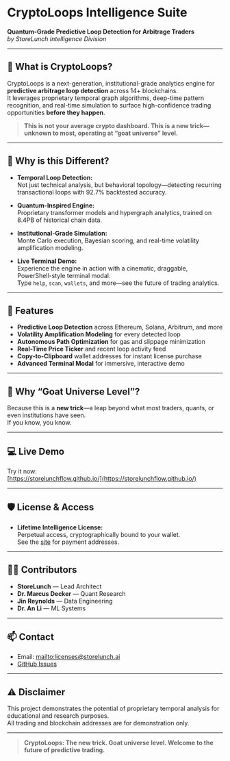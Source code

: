 # CryptoLoops Intelligence Suite

**Quantum-Grade Predictive Loop Detection for Arbitrage Traders**  
*by StoreLunch Intelligence Division*

---

## 🚀 What is CryptoLoops?

CryptoLoops is a next-generation, institutional-grade analytics engine for **predictive arbitrage loop detection** across 14+ blockchains.  
It leverages proprietary temporal graph algorithms, deep-time pattern recognition, and real-time simulation to surface high-confidence trading opportunities **before they happen**.

> **This is not your average crypto dashboard. This is a new trick—unknown to most, operating at “goat universe” level.**

---

## 🧠 Why is this Different?

- **Temporal Loop Detection:**  
  Not just technical analysis, but behavioral topology—detecting recurring transactional loops with 92.7% backtested accuracy.

- **Quantum-Inspired Engine:**  
  Proprietary transformer models and hypergraph analytics, trained on 8.4PB of historical chain data.

- **Institutional-Grade Simulation:**  
  Monte Carlo execution, Bayesian scoring, and real-time volatility amplification modeling.

- **Live Terminal Demo:**  
  Experience the engine in action with a cinematic, draggable, PowerShell-style terminal modal.  
  Type `help`, `scan`, `wallets`, and more—see the future of trading analytics.

---

## 🦾 Features

- **Predictive Loop Detection** across Ethereum, Solana, Arbitrum, and more
- **Volatility Amplification Modeling** for every detected loop
- **Autonomous Path Optimization** for gas and slippage minimization
- **Real-Time Price Ticker** and recent loop activity feed
- **Copy-to-Clipboard** wallet addresses for instant license purchase
- **Advanced Terminal Modal** for immersive, interactive demo

---

## 🦄 Why “Goat Universe Level”?

Because this is a **new trick**—a leap beyond what most traders, quants, or even institutions have seen.  
If you know, you know.

---

## 💻 Live Demo

Try it now:  
[https://storelunchflow.github.io/](https://storelunchflow.github.io/)

---

## 🛡️ License & Access

- **Lifetime Intelligence License:**  
  Perpetual access, cryptographically bound to your wallet.  
  See the [site](https://storelunchflow.github.io/#pricing) for payment addresses.

---

## 👨‍💻 Contributors

- **StoreLunch** — Lead Architect
- **Dr. Marcus Decker** — Quant Research
- **Jin Reynolds** — Data Engineering
- **Dr. An Li** — ML Systems

---

## 📫 Contact

- Email: [mailto:licenses@storelunch.ai](StoreLunchFlow@outlook.com)
- [GitHub Issues](https://github.com/StoreLunchFlow/StoreLunchFlow.github.io/issues)

---

## ⚠️ Disclaimer

This project demonstrates the potential of proprietary temporal analysis for educational and research purposes.  
All trading and blockchain addresses are for demonstration only.

---

> **CryptoLoops: The new trick. Goat universe level. Welcome to the future of predictive trading.**
